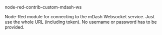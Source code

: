 node-red-contrib-custom-mdash-ws

Node-Red module for connecting to the mDash Websocket service.
Just use the whole URL (including token). No username or password has to be provided.
